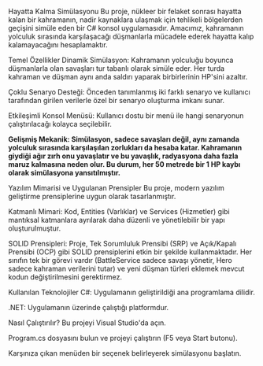Hayatta Kalma Simülasyonu
Bu proje, nükleer bir felaket sonrası hayatta kalan bir kahramanın, nadir kaynaklara ulaşmak için tehlikeli bölgelerden geçişini simüle eden bir C# konsol uygulamasıdır. Amacımız, kahramanın yolculuk sırasında karşılaşacağı düşmanlarla mücadele ederek hayatta kalıp kalamayacağını hesaplamaktır.

Temel Özellikler
Dinamik Simülasyon: Kahramanın yolculuğu boyunca düşmanlarla olan savaşları tur tabanlı olarak simüle eder. Her turda kahraman ve düşman aynı anda saldırı yaparak birbirlerinin HP'sini azaltır.

Çoklu Senaryo Desteği: Önceden tanımlanmış iki farklı senaryo ve kullanıcı tarafından girilen verilerle özel bir senaryo oluşturma imkanı sunar.

Etkileşimli Konsol Menüsü: Kullanıcı dostu bir menü ile hangi senaryonun çalıştırılacağı kolayca seçilebilir.

****Gelişmiş Mekanik: Simülasyon, sadece savaşları değil, aynı zamanda yolculuk sırasında karşılaşılan zorlukları da hesaba katar. Kahramanın giydiği ağır zırh onu yavaşlatır ve bu yavaşlık, radyasyona daha fazla maruz kalmasına neden olur. Bu durum, her 50 metrede bir 1 HP kaybı olarak simülasyona yansıtılmıştır.****

Yazılım Mimarisi ve Uygulanan Prensipler
Bu proje, modern yazılım geliştirme prensiplerine uygun olarak tasarlanmıştır.

Katmanlı Mimari: Kod, Entities (Varlıklar) ve Services (Hizmetler) gibi mantıksal katmanlara ayrılarak daha düzenli ve yönetilebilir bir yapı oluşturulmuştur.

SOLID Prensipleri: Proje, Tek Sorumluluk Prensibi (SRP) ve Açık/Kapalı Prensibi (OCP) gibi SOLID prensiplerini etkin bir şekilde kullanmaktadır. Her sınıfın tek bir görevi vardır (BattleService sadece savaşı yönetir, Hero sadece kahraman verilerini tutar) ve yeni düşman türleri eklemek mevcut kodun değiştirilmesini gerektirmez.

Kullanılan Teknolojiler
C#: Uygulamanın geliştirildiği ana programlama dilidir.

.NET: Uygulamanın üzerinde çalıştığı platformdur.

Nasıl Çalıştırılır?
Bu projeyi Visual Studio'da açın.

Program.cs dosyasını bulun ve projeyi çalıştırın (F5 veya Start butonu).

Karşınıza çıkan menüden bir seçenek belirleyerek simülasyonu başlatın.
